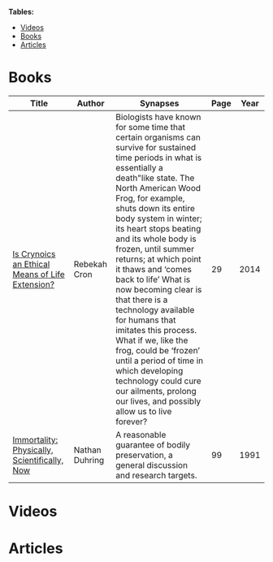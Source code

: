 **Tables:**
- [Videos](#videos)
- [Books](#books)
- [Articles](#articles)

# Books
| Title | Author | Synapses | Page | Year |
|-------|--------|----------|------|------|
| [Is Crynoics an Ethical Means of Life Extension?](https://github.com/antomuto4/research-bs/blob/main/archive/lib-immortality/CROICA-2.2.pdf) | Rebekah Cron | Biologists have known for some time that certain organisms can survive for sustained time periods in what is essentially a death"like state. The North American Wood Frog, for example, shuts down its entire body system in winter; its heart stops beating and its whole body is frozen, until summer returns; at which point it thaws and ‘comes back to life’ What is now becoming clear is that there is a technology available for humans that imitates this process. What if we, like the frog, could be ‘frozen’ until a period of time in which developing technology could cure our ailments, prolong our lives, and possibly allow us to live forever? | 29 | 2014 |
| [Immortality: Physically, Scientifically, Now](https://github.com/antomuto4/research-bs/blob/main/archive/lib-immortality/cooper_immortality.pdf) | Nathan Duhring | A reasonable guarantee of bodily preservation, a general discussion and research targets. | 99 | 1991 |

# Videos

# Articles
